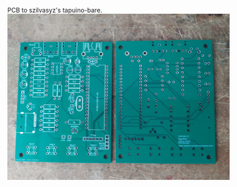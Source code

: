 PCB to szilvasyz's tapuino-bare.
![alt text](https://github.com/tothrick/tapuino3.1/blob/main/IMG_20231120_122309.jpg)
